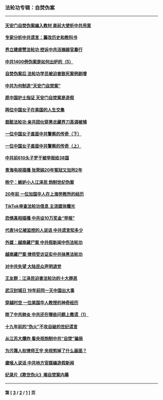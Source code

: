 ### 法轮功专辑：自焚伪案
---
#### [天安门自焚伪案编入教材 美前大使析中共用意](../../pages/nf5562/n13791932.md?08150430) 
#### [专家分析中共谎言：纂改历史和教科书](../../pages/nf5562/n13781542.md?08150430) 
#### [界立建盛赞法轮功 控诉中共活摘器官暴行](../../pages/nf5562/n13781971.md?08150430) 
#### [中共1400例伪案是如何出炉的（5）](../../pages/nf5562/n13226831.md?08150430) 
#### [自焚伪案后 法轮功学员被迫害致死案例剧增](../../pages/nf5562/n13190600.md?08150430) 
#### [中共为何制造“天安门自焚案”](../../pages/nf5562/n13183270.md?08150430) 
#### [原中国护士指证 天安门自焚案是造假](../../pages/nf5562/n13172289.md?08150430) 
#### [两位中国女子在美国的人生交集](../../pages/nf5562/n13156138.md?08150430) 
#### [栽赃法轮功 亲共团伙穿黑衣藏界刀高调被捕](../../pages/nf5562/n13073780.md?08150430) 
#### [一位中国女子直面中共警察的传奇（下）](../../pages/nf5562/n12989706.md?08150430) 
#### [一位中国女子直面中共警察的传奇（上）](../../pages/nf5562/n12985072.md?08150430) 
#### [中共前610头子罗干被举报给38国](../../pages/nf5562/n12975419.md?08150430) 
#### [青海电视插播 张荣娟20年冤狱又加刑2年](../../pages/nf5562/n12738166.md?08150430) 
#### [杨宁：嫉妒小人江泽民 炮制世纪伪案](../../pages/nf5562/n12724108.md?08150430) 
#### [20年前 一位加国华人在上海劳教所的经历](../../pages/nf5562/n12707932.md?08150430) 
#### [TikTok审查法轮功信息 主流媒体曝光](../../pages/nf5562/n12362336.md?08150430) 
#### [恐惧真相插播 中共设10万奖金“举报”](../../pages/nf5562/n12306396.md?08150430) 
#### [代表14亿被监控的人说话 中共谎言知多少](../../pages/nf5562/n12297484.md?08150430) 
#### [外媒：越南藏尸案 中共假新闻中伤法轮功](../../pages/nf5562/n12264411.md?08150430) 
#### [越南藏尸案 律师受访证实中共抹黑法轮功](../../pages/nf5562/n12261878.md?08150430) 
#### [对中共失望 大陆民众声明退党](../../pages/nf5562/n12187315.md?08150430) 
#### [王友群：江泽民迫害法轮功的十大罪恶](../../pages/nf5562/n12169074.md?08150430) 
#### [武汉封城日 19年前同一天中国出大事](../../pages/nf5562/n12150901.md?08150430) 
#### [穿越时空  一位美国华人教授的神奇经历](../../pages/nf5562/n12097460.md?08150430) 
#### [除了中共肺炎 中共还在哪些问题上撒谎（1）](../../pages/nf5562/n11955770.md?08150430) 
#### [十九年前的“伪火”不攻自破的世纪谎言](../../pages/nf5562/n11813238.md?08150430) 
#### [从江苏大爆炸 看央视炮制中共“自焚”骗局](../../pages/nf5562/n11140275.md?08150430) 
#### [为污蔑人权律师王宇 央视剪掉了什么画面？](../../pages/nf5562/n11130142.md?08150430) 
#### [聋哑人说话 中共地方官媒编造假新闻](../../pages/nf5562/n11006067.md?08150430) 
#### [纪录片《欺世伪火》揭自焚案内幕](../../pages/nf5562/n11002664.md?08150430) 

---
#### 第 [ [3](./3.md?08150430) / [2](./2.md?08150430) / [1](./1.md?08150430) ] 页

